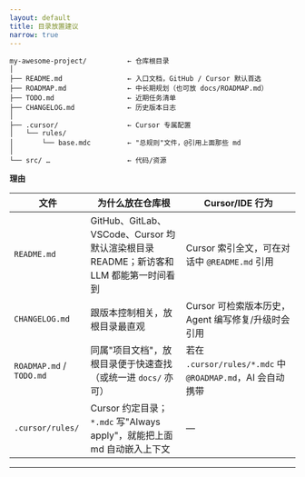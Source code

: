 ```yaml
---
layout: default
title: 目录放置建议
narrow: true
---
```


```
my-awesome-project/          ← 仓库根目录
│
├── README.md                ← 入口文档，GitHub / Cursor 默认首选
├── ROADMAP.md               ← 中长期规划（也可放 docs/ROADMAP.md）
├── TODO.md                  ← 近期任务清单
├── CHANGELOG.md             ← 历史版本日志
│
├── .cursor/                 ← Cursor 专属配置
│   └── rules/
│       └── base.mdc         ← "总规则"文件，@引用上面那些 md
│
└── src/ …                   ← 代码/资源
```

**理由**

| 文件                     | 为什么放在仓库根                                                                      | Cursor/IDE 行为                                            |
| ------------------------ | ------------------------------------------------------------------------------------- | ---------------------------------------------------------- |
| `README.md`              | GitHub、GitLab、VSCode、Cursor 均默认渲染根目录 README；新访客和 LLM 都能第一时间看到 | Cursor 索引全文，可在对话中 `@README.md` 引用              |
| `CHANGELOG.md`           | 跟版本控制相关，放根目录最直观                                                        | Cursor 可检索版本历史，Agent 编写修复/升级时会引用         |
| `ROADMAP.md` / `TODO.md` | 同属"项目文档"，放根目录便于快速查找（或统一进 `docs/` 亦可）                         | 若在 `.cursor/rules/*.mdc` 中 `@ROADMAP.md`，AI 会自动携带 |
| `.cursor/rules/`         | Cursor 约定目录；`*.mdc` 写"Always apply"，就能把上面 md 自动嵌入上下文               | —                                                          |

---
